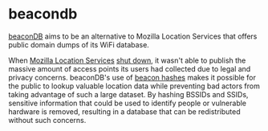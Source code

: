 # beacondb

[beaconDB](https://beacondb.net/) aims to be an alternative to Mozilla Location Services that offers public domain dumps of its WiFi database.

When [Mozilla Location Services](https://location.services.mozilla.com/) [shut down](https://github.com/mozilla/ichnaea/issues/2065), it wasn't able to publish the massive amount of access points its users had collected due to legal and privacy concerns. beaconDB's use of [beacon hashes](/docs/beacon-hashes.md) makes it possible for the public to lookup valuable location data while preventing bad actors from taking advantage of such a large dataset. By hashing BSSIDs and SSIDs, sensitive information that could be used to identify people or vulnerable hardware is removed, resulting in a database that can be redistributed without such concerns.
